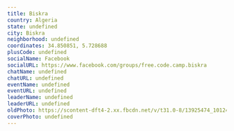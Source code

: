 ```yaml
---
title: Biskra
country: Algeria
state: undefined
city: Biskra
neighborhood: undefined
coordinates: 34.850851, 5.728688
plusCode: undefined
socialName: Facebook
socialURL: https://www.facebook.com/groups/free.code.camp.biskra
chatName: undefined
chatURL: undefined
eventName: undefined
eventURL: undefined
leaderName: undefined
leaderURL: undefined
oldPhoto: https://scontent-dft4-2.xx.fbcdn.net/v/t31.0-8/13925474_1012416228863199_6601689525329751673_o.jpg?oh=a9b1eb802575447eb1dedaa195ed87af&oe=596466AD
coverPhoto: undefined
---
```

